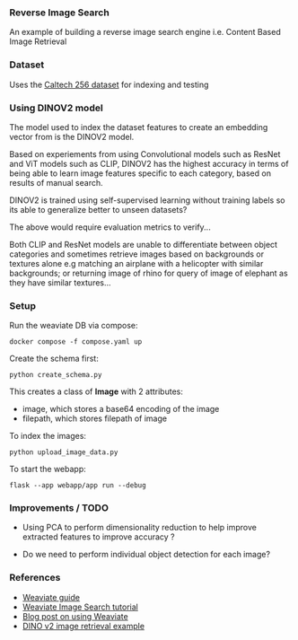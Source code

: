 ### Reverse Image Search

An example of building a reverse image search engine i.e. Content Based Image Retrieval


### Dataset

Uses the [Caltech 256 dataset] for indexing and testing


### Using DINOV2 model

The model used to index the dataset features to create an embedding vector from is the DINOV2 model.

Based on experiements from using Convolutional models such as ResNet and ViT models such as CLIP, DINOV2 has the highest accuracy in terms of being able to learn image features specific to each category, based on results of manual search.

DINOV2 is trained using self-supervised learning without training labels so its able to generalize better to unseen datasets?

The above would require evaluation metrics to verify...

Both CLIP and ResNet models are unable to differentiate between object categories and sometimes retrieve images based on backgrounds or textures alone e.g matching an airplane with a helicopter with similar backgrounds; or returning image of rhino for query of image of elephant as they have similar textures...


### Setup

Run the weaviate DB via compose:
```
docker compose -f compose.yaml up
```

Create the schema first:
```
python create_schema.py
```

This creates a class of **Image** with 2 attributes:
* image, which stores a base64 encoding of the image
* filepath, which stores filepath of image


To index the images:
```
python upload_image_data.py
```

To start the webapp:
```
flask --app webapp/app run --debug
```

### Improvements / TODO

* Using PCA to perform dimensionality reduction to help improve extracted features to improve accuracy ?

* Do we need to perform individual object detection for each image?


### References

[Caltech 256 dataset]: https://data.caltech.edu/records/nyy15-4j048

[Weaviate guide]: https://weaviate.io/developers/weaviate/starter-guides/custom-vectors

[Weaviate Image Search tutorial]: https://weaviate.io/blog/how-to-build-an-image-search-application-with-weaviate

[Blog post on using Weaviate]: https://medium.com/@st3llasia/using-weaviate-to-find-similar-images-caddf32eaa3f

[Example of reverse image search app]: https://github.com/towhee-io/examples/tree/main/image/reverse_image_search

[DINO v2 image retrieval example]: https://www.kaggle.com/code/abdelkareem/dinov2-instance-retrieval

[Sample notebook of DINOV2 image retrieval]: https://github.com/roboflow/notebooks/blob/main/notebooks/dinov2-image-retrieval.ipynb


* [Weaviate guide]
* [Weaviate Image Search tutorial]
* [Blog post on using Weaviate]
* [DINO v2 image retrieval example]